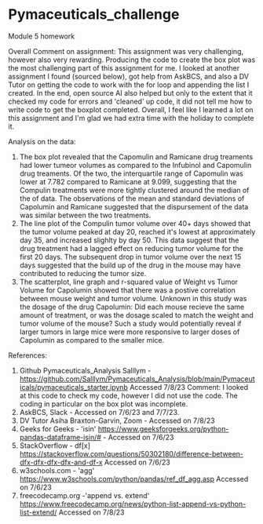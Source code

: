 # Pymaceuticals_challenge
Module 5 homework

Overall Comment on assignment: This assignment was very challenging, however also very rewarding. Producing the code to create the box plot was the most challenging part of this assignment for me. I looked at another assignment I found (sourced below), got help from AskBCS, and also a DV Tutor on getting the code to work with the for loop and appending the list I created. In the end, open source AI also helped but only to the extent that it checked my code for errors and 'cleaned' up code, it did not tell me how to write code to get the boxplot completed. Overall, I feel like I learned a lot on this assignment and I'm glad we had extra time with the holiday to complete it. 

Analysis on the data:
1. The box plot revealed that the Capomulin and Ramicane drug treaments had lower tumeor volumes as compared to the Infubinol and Capomulin drug treaments. Of the two, the interquartile range of Capomulin was lower at 7.782 compared to Ramicane at 9.099, suggesting that the Compulin treatments were more tightly clustered around the median of the of data. The observations of the mean and standard deviations of Capolumin and Ramicane suggested that the dispursement of the data was similar between the two treatments.
2. The line plot of the Compulin tumor volume over 40+ days showed that the tumor volume peaked at day 20, reached it's lowest at approximately day 35, and increased slighlty by day 50. This data suggest that the drug treatment had a lagged effect on reducing tumor volume for the first 20 days. The subsequent drop in tumor volume over the next 15 days suggested that the build up of the drug in the mouse may have contributed to reducing the tumor size.
3. The scatterplot, line graph and r-squared value of Weight vs Tumor Volume for Capolumin showed that there was a postive correlation between mouse weight and tumor volume. Unknown in this study was the dosage of the drug Capolumin: Did each mouse recieve the same amount of treatment, or was the dosage scaled to match the weight and tumor volume of the mouse? Such a study would potentially reveal if larger tumors in large mice were more responsive to larger doses of Capolumin as compared to the smaller mice.

References:
1. Github Pymaceuticals_Analysis Salllym - https://github.com/Salllym/Pymaceuticals_Analysis/blob/main/Pymaceuticals/pymaceuticals_starter.ipynb Accessed 7/8/23
Comment: I looked at this code to check my code, however I did not use the code. The coding in particular on the box plot was incomplete.
2. AskBCS, Slack - Accessed on 7/6/23 and 7/7/23.
3. DV Tutor Asiha Braxton-Garvin, Zoom - Accessed on 7/8/23
4. Geeks for Geeks - 'isin' https://www.geeksforgeeks.org/python-pandas-dataframe-isin/# - Accessed on 7/6/23
5. StackOverflow - df[x] https://stackoverflow.com/questions/50302180/difference-between-dfx-dfx-dfx-dfx-and-df-x Accessed on 7/6/23
6. w3schools.com - 'agg' https://www.w3schools.com/python/pandas/ref_df_agg.asp Accessed on 7/6/23
7. freecodecamp.org -'append vs. extend' https://www.freecodecamp.org/news/python-list-append-vs-python-list-extend/ Accessed on 7/8/23
